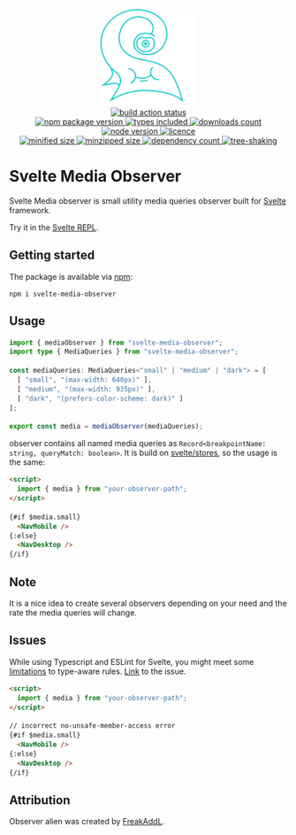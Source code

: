 <div align="center">
  <img
    alt="Alien with one eye depicting observer"
    src="assets/mascot.svg"
    width="175px"
    height="175px"
    padding="25px"
  />
</div>

<div align="center">
  <a href="https://github.com/EricRovell/svelte-media-observer/actions">
    <img alt="build action status" src="https://github.com/EricRovell/svelte-media-observer/workflows/build/badge.svg" />
  </a>
</div>

<div align="center">
  <a href="https://www.npmjs.com/package/svelte-media-observer">
    <img alt="npm package version" src="https://badgen.net/npm/v/svelte-media-observer/" />
  </a>
  <a href="https://www.npmjs.com/package/svelte-media-observer">
    <img alt="types included" src="https://badgen.net/npm/types/svelte-media-observer/" />
  </a>
  <a href="https://www.npmjs.com/package/svelte-media-observer">
    <img alt="downloads count" src="https://badgen.net/npm/dt/svelte-media-observer/" />
  </a>
  <a href="https://www.npmjs.com/package/svelte-media-observer">
    <img alt="node version" src="https://badgen.net/npm/node/svelte-media-observer/" />
  </a>
  <a href="https://www.npmjs.com/package/svelte-media-observer">
    <img alt="licence" src="https://badgen.net/npm/license/svelte-media-observer/" />
  </a>
</div>

<div align="center">
  <a href="https://bundlephobia.com/package/svelte-media-observer">
    <img alt="minified size" src="https://badgen.net/bundlephobia/min/svelte-media-observer/" />
  </a>
  <a href="https://bundlephobia.com/package/svelte-media-observer">
    <img alt="minzipped size" src="https://badgen.net/bundlephobia/minzip/svelte-media-observer/" />
  </a>
  <a href="https://bundlephobia.com/package/svelte-media-observer">
    <img alt="dependency count" src="https://badgen.net/bundlephobia/dependency-count/svelte-media-observer/" />
  </a>
  <a href="https://bundlephobia.com/package/svelte-media-observer">
    <img alt="tree-shaking" src="https://badgen.net/bundlephobia/tree-shaking/svelte-media-observer/" />
  </a>
</div>

# Svelte Media Observer

Svelte Media observer is small utility media queries observer built for [Svelte](https://svelte.dev/) framework.

Try it in the [Svelte REPL](https://svelte.dev/repl/e9f6a16dfd9a4013b1a0a76347b206eb?version=3).

## Getting started

The package is available via [npm](https://www.npmjs.com/package/svelte-media-observer):

```
npm i svelte-media-observer
```

## Usage

```ts
import { mediaObserver } from "svelte-media-observer";
import type { MediaQueries } from "svelte-media-observer";

const mediaQueries: MediaQueries<"small" | "medium" | "dark"> = [
  [ "small", "(max-width: 640px)" ],
  [ "medium", "(max-width: 935px)" ],
  [ "dark", "(prefers-color-scheme: dark)" ]
];

export const media = mediaObserver(mediaQueries);
```

observer contains all named media queries as `Record<breakpointName: string, queryMatch: boolean>`. It is build on [svelte/stores](https://svelte.dev/docs#svelte_store), so the usage is the same:

```html
<script>
  import { media } from "your-observer-path";
</script>

{#if $media.small}
  <NavMobile />
{:else}
  <NavDesktop />
{/if}
```

## Note

It is a nice idea to create several observers depending on your need and the rate the media queries will change.

## Issues

While using Typescript and ESLint for Svelte, you might meet some [limitations](https://github.com/sveltejs/eslint-plugin-svelte3#installation-with-typescript) to type-aware rules. [Link](https://github.com/sveltejs/eslint-plugin-svelte3/issues/89) to the issue.

```html
<script>
  import { media } from "your-observer-path";
</script>

// incorrect no-unsafe-member-access error
{#if $media.small}
  <NavMobile />
{:else}
  <NavDesktop />
{/if}
```

## Attribution

Observer alien was created by [FreakAddL](https://t.me/portfolio_e_g).